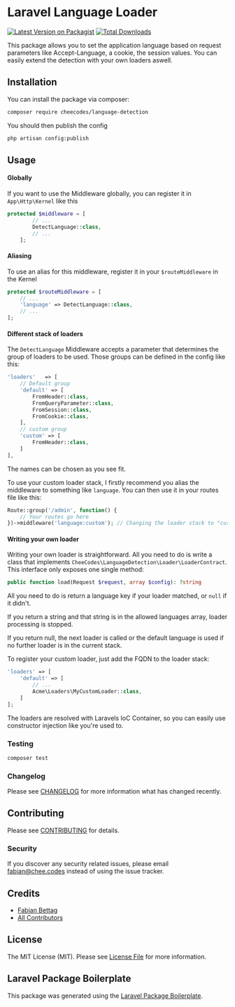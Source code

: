 # Laravel Language Loader

[![Latest Version on Packagist](https://img.shields.io/packagist/v/cheecodes/language-detection.svg?style=flat-square)](https://packagist.org/packages/cheecodes/language-detection)
[![Total Downloads](https://img.shields.io/packagist/dt/cheecodes/language-detection.svg?style=flat-square)](https://packagist.org/packages/cheecodes/language-detection)

This package allows you to set the application language based on request parameters like Accept-Language, a cookie, the session values.
You can easily extend the detection with your own loaders aswell.
## Installation

You can install the package via composer:

```bash
composer require cheecodes/language-detection
```

You should then publish the config

```bash
php artisan config:publish
```

## Usage

#### Globally

If you want to use the Middleware globally, you can register it in `App\Http\Kernel` like this

```php
protected $middleware = [
        // ...
        DetectLanguage::class,
        // ...
    ];
```

#### Aliasing

To use an alias for this middleware, register it in your `$routeMiddleware` in the Kernel

```php
protected $routeMiddleware = [
    // ...
    'language' => DetectLanguage::class,
    // ...
];
```

#### Different stack of loaders

The `DetectLanguage` Middleware accepts a parameter that determines the group of loaders to be used.
Those groups can be defined in the config like this:

```php
'loaders'   => [
    // Default group
    'default' => [
        FromHeader::class,
        FromQueryParameter::class,
        FromSession::class,
        FromCookie::class,
    ],
    // custom group
    'custom' => [
        FromHeader::class,
    ]
],
```

The names can be chosen as you see fit. 

To use your custom loader stack, I firstly recommend you alias the middleware to something like `language`.
You can then use it in your routes file like this:

```php
Route::group('/admin', function() {
    // Your routes go here
})->middleware('language:custom'); // Changing the loader stack to "custom"
```

#### Writing your own loader

Writing your own loader is straightforward. All you need to do is write a class that implements `CheeCodes\LanguageDetection\Loader\LoaderContract`.
This interface only exposes one single method:

```php
public function load(Request $request, array $config): ?string
```

All you need to do is return a language key if your loader matched, or `null` if it didn't.

If you return a string and that string is in the allowed languages array, loader processing is stopped.

If you return null, the next loader is called or the default language is used if no further loader is in the current stack.


To register your custom loader, just add the FQDN to the loader stack:
```php
'loaders' => [
    'default' => [
        // ...
        Acme\Loaders\MyCustomLoader::class,    
    ]
];
```

The loaders are resolved with Laravels IoC Container, so you can easily use constructor injection like you're used to.

### Testing

``` bash
composer test
```

### Changelog

Please see [CHANGELOG](CHANGELOG.md) for more information what has changed recently.

## Contributing

Please see [CONTRIBUTING](CONTRIBUTING.md) for details.

### Security

If you discover any security related issues, please email [fabian@chee.codes](mailto:fabian@chee.codes) instead of using the issue tracker.

## Credits

- [Fabian Bettag](https://github.com/cheecodes)
- [All Contributors](../../contributors)

## License

The MIT License (MIT). Please see [License File](LICENSE.md) for more information.

## Laravel Package Boilerplate

This package was generated using the [Laravel Package Boilerplate](https://laravelpackageboilerplate.com).

